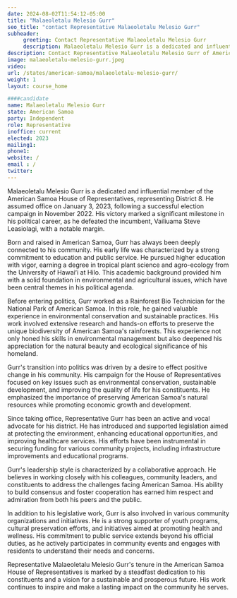 ```yaml
---
date: 2024-08-02T11:54:12-05:00
title: "Malaeoletalu Melesio Gurr"
seo_title: "contact Representative Malaeoletalu Melesio Gurr"
subheader:
     greeting: Contact Representative Malaeoletalu Melesio Gurr
     description: Malaeoletalu Melesio Gurr is a dedicated and influential member of the American Samoa House of Representatives, representing District 8. He assumed office on January 3, 2023, following a successful election campaign in November 2022.
description: Contact Representative Malaeoletalu Melesio Gurr of American Samoa. Contact information for Malaeoletalu Melesio Gurr includes email address, phone number, and mailing address.
image: malaeoletalu-melesio-gurr.jpeg
video:
url: /states/american-samoa/malaeoletalu-melesio-gurr/
weight: 1
layout: course_home

####candidate
name: Malaeoletalu Melesio Gurr
state: American Samoa
party: Independent
role: Representative
inoffice: current
elected: 2023
mailing1: 
phone1: 
website: /
email : /
twitter: 
---
```

Malaeoletalu Melesio Gurr is a dedicated and influential member of the American Samoa House of Representatives, representing District 8. He assumed office on January 3, 2023, following a successful election campaign in November 2022. His victory marked a significant milestone in his political career, as he defeated the incumbent, Vailiuama Steve Leasiolagi, with a notable margin.

Born and raised in American Samoa, Gurr has always been deeply connected to his community. His early life was characterized by a strong commitment to education and public service. He pursued higher education with vigor, earning a degree in tropical plant science and agro-ecology from the University of Hawaiʻi at Hilo. This academic background provided him with a solid foundation in environmental and agricultural issues, which have been central themes in his political agenda.

Before entering politics, Gurr worked as a Rainforest Bio Technician for the National Park of American Samoa. In this role, he gained valuable experience in environmental conservation and sustainable practices. His work involved extensive research and hands-on efforts to preserve the unique biodiversity of American Samoa's rainforests. This experience not only honed his skills in environmental management but also deepened his appreciation for the natural beauty and ecological significance of his homeland.

Gurr's transition into politics was driven by a desire to effect positive change in his community. His campaign for the House of Representatives focused on key issues such as environmental conservation, sustainable development, and improving the quality of life for his constituents. He emphasized the importance of preserving American Samoa's natural resources while promoting economic growth and development.

Since taking office, Representative Gurr has been an active and vocal advocate for his district. He has introduced and supported legislation aimed at protecting the environment, enhancing educational opportunities, and improving healthcare services. His efforts have been instrumental in securing funding for various community projects, including infrastructure improvements and educational programs.

Gurr's leadership style is characterized by a collaborative approach. He believes in working closely with his colleagues, community leaders, and constituents to address the challenges facing American Samoa. His ability to build consensus and foster cooperation has earned him respect and admiration from both his peers and the public.

In addition to his legislative work, Gurr is also involved in various community organizations and initiatives. He is a strong supporter of youth programs, cultural preservation efforts, and initiatives aimed at promoting health and wellness. His commitment to public service extends beyond his official duties, as he actively participates in community events and engages with residents to understand their needs and concerns.

Representative Malaeoletalu Melesio Gurr's tenure in the American Samoa House of Representatives is marked by a steadfast dedication to his constituents and a vision for a sustainable and prosperous future. His work continues to inspire and make a lasting impact on the community he serves.

